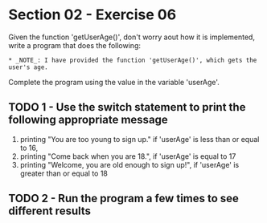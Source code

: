 # Section 02 - Exercise 06

Given the function 'getUserAge()', don't worry aout how it is implemented, write a program that does the following:

    * _NOTE_: I have provided the function 'getUserAge()', which gets the user's age.

Complete the program using the value in the variable  'userAge'.

## TODO 1 - Use the switch statement to print the following appropriate message

  1. printing "You are too young to sign up." if 'userAge' is less than or equal to 16,
  2. printing "Come back when you are 18.", if 'userAge' is equal to 17
  3. printing "Welcome, you are old enough to sign up!", if 'userAge' is greater than or equal to 18

## TODO 2 - Run the program a few times to see different results